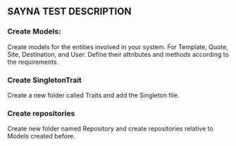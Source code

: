 



## SAYNA TEST DESCRIPTION

### Create Models:
 Create models for the entities involved in your system. For Template, Quote, Site, Destination, and User. Define their attributes and methods according to the requirements.
### Create SingletonTrait
 Create a new folder called Traits and add the Singleton file.
### Create repositories
 Create new folder named Repository and create repositories relative to Models created before. 






